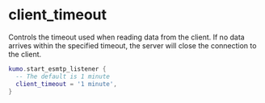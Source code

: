 # client_timeout

Controls the timeout used when reading data from the client.
If no data arrives within the specified timeout, the server
will close the connection to the client.

```lua
kumo.start_esmtp_listener {
  -- The default is 1 minute
  client_timeout = '1 minute',
}
```


